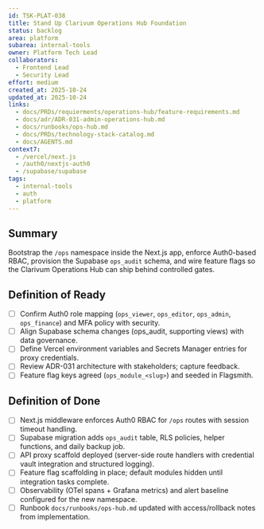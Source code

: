 ```yaml
---
id: TSK-PLAT-038
title: Stand Up Clarivum Operations Hub Foundation
status: backlog
area: platform
subarea: internal-tools
owner: Platform Tech Lead
collaborators:
  - Frontend Lead
  - Security Lead
effort: medium
created_at: 2025-10-24
updated_at: 2025-10-24
links:
  - docs/PRDs/requierments/operations-hub/feature-requirements.md
  - docs/adr/ADR-031-admin-operations-hub.md
  - docs/runbooks/ops-hub.md
  - docs/PRDs/technology-stack-catalog.md
  - docs/AGENTS.md
context7:
  - /vercel/next.js
  - /auth0/nextjs-auth0
  - /supabase/supabase
tags:
  - internal-tools
  - auth
  - platform
---
```


## Summary
Bootstrap the `/ops` namespace inside the Next.js app, enforce Auth0-based RBAC, provision the Supabase `ops_audit` schema, and wire feature flags so the Clarivum Operations Hub can ship behind controlled gates.

## Definition of Ready
- [ ] Confirm Auth0 role mapping (`ops_viewer`, `ops_editor`, `ops_admin`, `ops_finance`) and MFA policy with security.
- [ ] Align Supabase schema changes (ops_audit, supporting views) with data governance.
- [ ] Define Vercel environment variables and Secrets Manager entries for proxy credentials.
- [ ] Review ADR-031 architecture with stakeholders; capture feedback.
- [ ] Feature flag keys agreed (`ops_module_<slug>`) and seeded in Flagsmith.

## Definition of Done
- [ ] Next.js middleware enforces Auth0 RBAC for `/ops` routes with session timeout handling.
- [ ] Supabase migration adds `ops_audit` table, RLS policies, helper functions, and daily backup job.
- [ ] API proxy scaffold deployed (server-side route handlers with credential vault integration and structured logging).
- [ ] Feature flag scaffolding in place; default modules hidden until integration tasks complete.
- [ ] Observability (OTel spans + Grafana metrics) and alert baseline configured for the new namespace.
- [ ] Runbook `docs/runbooks/ops-hub.md` updated with access/rollback notes from implementation.

